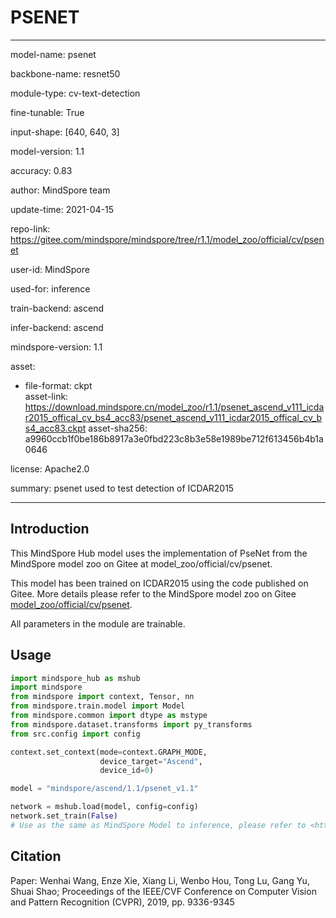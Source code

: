 # PSENET

---

model-name: psenet

backbone-name: resnet50

module-type: cv-text-detection

fine-tunable: True

input-shape: [640, 640, 3]

model-version: 1.1

accuracy: 0.83

author: MindSpore team

update-time: 2021-04-15

repo-link: <https://gitee.com/mindspore/mindspore/tree/r1.1/model_zoo/official/cv/psenet>

user-id: MindSpore

used-for: inference

train-backend: ascend

infer-backend: ascend

mindspore-version: 1.1

asset:

-
    file-format: ckpt  
    asset-link: <https://download.mindspore.cn/model_zoo/r1.1/psenet_ascend_v111_icdar2015_offical_cv_bs4_acc83/psenet_ascend_v111_icdar2015_offical_cv_bs4_acc83.ckpt>
    asset-sha256: a9960ccb1f0be186b8917a3e0fbd223c8b3e58e1989be712f613456b4b1a0646

license: Apache2.0

summary: psenet used to test detection of ICDAR2015

---

## Introduction

This MindSpore Hub model uses the implementation of PseNet from the MindSpore model zoo on Gitee at model_zoo/official/cv/psenet.

This model has been trained on ICDAR2015 using the code published on Gitee. More details please refer to the MindSpore model zoo on Gitee [model_zoo/official/cv/psenet](https://gitee.com/mindspore/mindspore/blob/r1.1/model_zoo/official/cv/psenet/README.md).

All parameters in the module are trainable.

## Usage

```python
import mindspore_hub as mshub
import mindspore
from mindspore import context, Tensor, nn
from mindspore.train.model import Model
from mindspore.common import dtype as mstype
from mindspore.dataset.transforms import py_transforms
from src.config import config

context.set_context(mode=context.GRAPH_MODE,
                    device_target="Ascend",
                    device_id=0)

model = "mindspore/ascend/1.1/psenet_v1.1"

network = mshub.load(model, config=config)
network.set_train(False)
# Use as the same as MindSpore Model to inference, please refer to <https://gitee.com/mindspore/mindspore/tree/master/model_zoo/official/cv/psenet>.
```

## Citation

Paper: Wenhai Wang, Enze Xie, Xiang Li, Wenbo Hou, Tong Lu, Gang Yu, Shuai Shao; Proceedings of the IEEE/CVF Conference on Computer Vision and Pattern Recognition (CVPR), 2019, pp. 9336-9345

